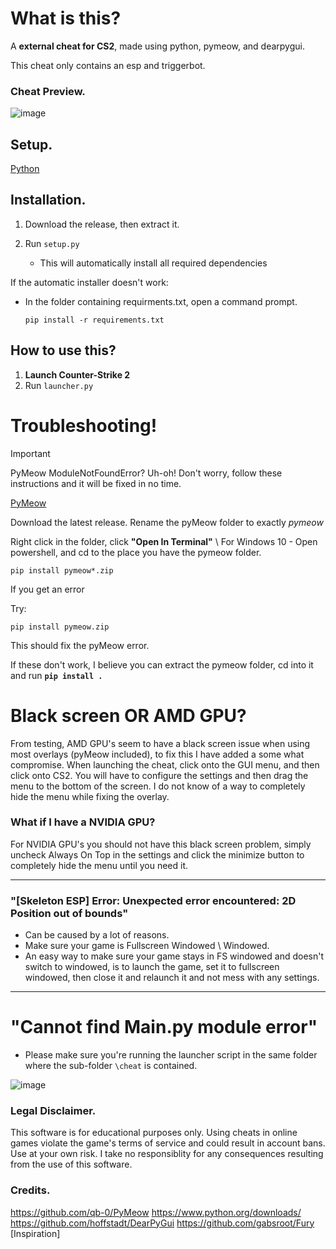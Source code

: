 # What is this?

A **external cheat for CS2**, made using python, pymeow, and dearpygui.

This cheat only contains an esp and triggerbot.
                                                                                                                       
### Cheat Preview.

![image](https://github.com/user-attachments/assets/88f15664-e4c9-4adf-83e8-69b7b199229b)


## Setup.
[Python](https://www.python.org/ftp/python/3.11.9/python-3.11.9-amd64.exe)

## Installation.

1. Download the release, then extract it.

2. Run `setup.py`
   - This will automatically install all required dependencies

If the automatic installer doesn't work:
- In the folder containing requirments.txt, open a command prompt.

   `pip install -r requirements.txt`

## How to use this?

1. **Launch Counter-Strike 2**
2. Run `launcher.py`

# Troubleshooting!

>[!IMPORTANT]
PyMeow ModuleNotFoundError? Uh-oh! Don't worry, follow these instructions and it will be fixed in no time.

[PyMeow](https://github.com/qb-0/PyMeow)

Download the latest release. Rename the pyMeow folder to exactly *pymeow*

Right click in the folder, click **"Open In Terminal"** \ For Windows 10 - Open powershell, and cd to the place you have the pymeow folder.

`pip install pymeow*.zip` 

If you get an error

Try:

 `pip install pymeow.zip` 

This should fix the pyMeow error.

If these don't work, I believe you can extract the pymeow folder, cd into it and run **`pip install .`**

# Black screen OR AMD GPU?

From testing, AMD GPU's seem to have a black screen issue when using most overlays (pyMeow included), to fix this I have added a some what compromise. When launching the cheat, click onto the GUI menu, and then click onto CS2. You will have to configure the settings and then drag the menu to the bottom of the screen. I do not know of a way to completely hide the menu while fixing the overlay.

### What if I have a NVIDIA GPU?

For NVIDIA GPU's you should not have this black screen problem, simply uncheck Always On Top in the settings and click the minimize button to completely hide the menu until you need it.


---


### "[Skeleton ESP] Error: Unexpected error encountered: 2D Position out of bounds"
- Can be caused by a lot of reasons.
- Make sure your game is Fullscreen Windowed \ Windowed.
- An easy way to make sure your game stays in FS windowed and doesn't switch to windowed, is to launch the game, set it to fullscreen windowed, then close it and relaunch it and not mess with any settings.

---

# "Cannot find Main.py module error"
- Please make sure you're running the launcher script in the same folder where the sub-folder `\cheat` is contained.

![image](https://github.com/user-attachments/assets/ebe39249-2492-4bb5-a0ba-810fc48840cc)


### Legal Disclaimer.
This software is for educational purposes only. Using cheats in online games violate the game's terms of service and could result in account bans. Use at your own risk. I take no responsiblity for any consequences resulting from the use of this software.


### Credits.
https://github.com/qb-0/PyMeow
https://www.python.org/downloads/
https://github.com/hoffstadt/DearPyGui
https://github.com/gabsroot/Fury [Inspiration]


